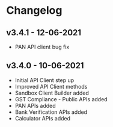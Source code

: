 # Changelog

## v3.4.1 - 12-06-2021
* PAN API client bug fix

## v3.4.0 - 10-06-2021
* Initial API Client step up
* Improved API Client methods
* Sandbox Client Builder added
* GST Compliance - Public APIs added
* PAN APIs added
* Bank Verification APIs added
* Calculator APIs added
